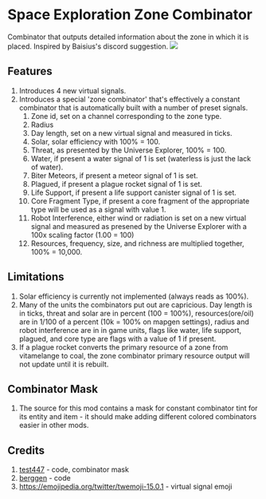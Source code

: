 # Space Exploration Zone Combinator
Combinator that outputs detailed information about the zone in which it is placed. Inspired by Baisius's discord suggestion.
![](mod-portal/combinator-example.png)

## Features
1. Introduces 4 new virtual signals.
1. Introduces a special 'zone combinator' that's effectively a constant combinator that is automatically built with a number of preset signals.
    1. Zone id, set on a channel corresponding to the zone type.
    1. Radius
    1. Day length, set on a new virtual signal and measured in ticks.
    1. Solar, solar efficiency with 100% = 100.
    1. Threat, as presented by the Universe Explorer, 100% = 100.
    1. Water, if present a water signal of 1 is set (waterless is just the lack of water).
    1. Biter Meteors, if present a meteor signal of 1 is set.
    1. Plagued, if present a plague rocket signal of 1 is set.
    1. Life Support, if present a life support canister signal of 1 is set.
    1. Core Fragment Type, if present a core fragment of the appropriate type will be used as a signal with value 1.
    1. Robot Interference, either wind or radiation is set on a new virtual signal and measured as presened by the Universe Explorer with a 100x scaling factor (1.00 = 100)
    1. Resources, frequency, size, and richness are multiplied together, 100% = 10,000.

## Limitations
1. Solar efficiency is currently not implemented (always reads as 100%).
1. Many of the units the combinators put out are capricious. Day length is in ticks, threat and solar are in percent (100 = 100%), resources(ore/oil) are in 1/100 of a percent (10k = 100% on mapgen settings), radius and robot interference are in in game units, flags like water, life support, plagued, and core type are flags with a value of 1 if present. 
1. If a plague rocket converts the primary resource of a zone from vitamelange to coal, the zone combinator primary resource output will not update until it is rebuilt.

## Combinator Mask
1. The source for this mod contains a mask for constant combinator tint for its entity and item - it should make adding different colored combinators easier in other mods.

## Credits
1. [test447](https://mods.factorio.com/user/test447) - code, combinator mask
1. [berggen](https://mods.factorio.com/user/berggen) - code
1. https://emojipedia.org/twitter/twemoji-15.0.1 - virtual signal emoji
